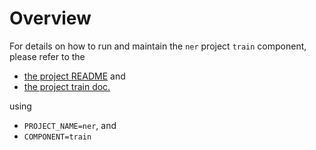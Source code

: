 # Overview

For details on how to run and maintain the `ner` project `train` component, please refer
to the
- [the project README](../README.md) and
- [the project train doc.](../../docs/02_train.md)

using

- `PROJECT_NAME=ner`, and
- `COMPONENT=train`
